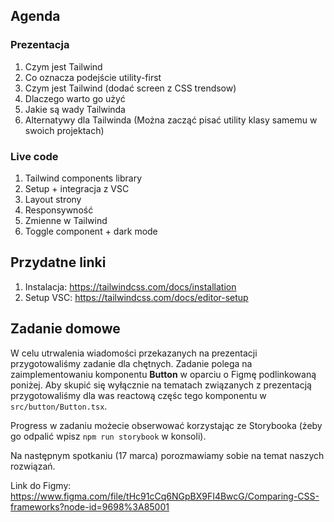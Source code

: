 ## Agenda

### Prezentacja

1. Czym jest Tailwind
1. Co oznacza podejście utility-first
1. Czym jest Tailwind (dodać screen z CSS trendsow)
1. Dlaczego warto go użyć
1. Jakie są wady Tailwinda
1. Alternatywy dla Tailwinda (Można zacząć pisać utility klasy samemu w swoich projektach)

### Live code

1. Tailwind components library
1. Setup + integracja z VSC
1. Layout strony
1. Responsywność
1. Zmienne w Tailwind
1. Toggle component + dark mode

## Przydatne linki

1. Instalacja:
   https://tailwindcss.com/docs/installation
2. Setup VSC: https://tailwindcss.com/docs/editor-setup

## Zadanie domowe

W celu utrwalenia wiadomości przekazanych na prezentacji przygotowaliśmy zadanie dla chętnych. Zadanie polega na zaimplementowaniu komponentu **Button** w oparciu o Figmę podlinkowaną poniżej. Aby skupić się wyłącznie na tematach związanych z prezentacją przygotowaliśmy dla was reactową częśc tego komponentu w `src/button/Button.tsx`.

Progress w zadaniu możecie obserwować korzystając ze Storybooka (żeby go odpalić wpisz `npm run storybook` w konsoli).

Na następnym spotkaniu (17 marca) porozmawiamy sobie na temat naszych rozwiązań.

Link do Figmy:
https://www.figma.com/file/tHc91cCq6NGpBX9FI4BwcG/Comparing-CSS-frameworks?node-id=9698%3A85001
